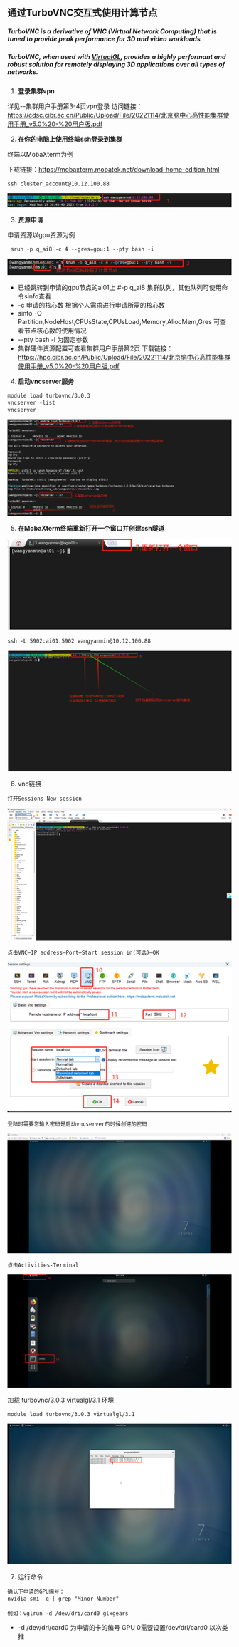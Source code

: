 ## 通过TurboVNC交互式使用计算节点



##### TurboVNC is a derivative of VNC (Virtual Network Computing) that is tuned to provide peak performance for 3D and video workloads

##### **TurboVNC, when used with [VirtualGL](https://www.virtualgl.org/), provides a highly performant and robust solution for remotely displaying 3D applications over all types of networks.**



1. **登录集群vpn**

详见--集群用户手册第3-4页vpn登录
访问链接：https://cdsc.cibr.ac.cn/Public/Upload/File/20221114/北京脑中心高性能集群使用手册_v5.0%20-%20用户版.pdf

2. **在你的电脑上使用终端ssh登录到集群**

终端以MobaXterm为例

下载链接：https://mobaxterm.mobatek.net/download-home-edition.html

```
ssh cluster_account@10.12.100.88
```

![image-20231129205129313](.image\turbovnc\image-20231129205129313.png)

3. **资源申请**

  申请资源以gpu资源为例

```
 srun -p q_ai8 -c 4 --gres=gpu:1 --pty bash -i
```

![image-20231129205247673](.image\turbovnc\image-20231129205247673.png)

- 已经跳转到申请的gpu节点的ai01上
  #-p  q_ai8  集群队列，其他队列可使用命令sinfo查看
- -c 申请的核心数    根据个人需求进行申请所需的核心数
- sinfo -O Partition,NodeHost,CPUsState,CPUsLoad,Memory,AllocMem,Gres 可查看节点核心数的使用情况
- --pty bash -i 为固定参数
- 集群硬件资源配置可查看集群用户手册第2页
  下载链接：https://hpc.cibr.ac.cn/Public/Upload/File/20221114/北京脑中心高性能集群使用手册_v5.0%20-%20用户版.pdf



4.  **启动vncserver服务**

```
module load turbovnc/3.0.3
vncserver -list
vncserver
```

![image-20231129210721399](.image\turbovnc\image-20231129210721399.png)

5. **在MobaXterm终端重新打开一个窗口并创建ssh隧道**

![image-20231129211020283](.image\turbovnc\image-20231129211020283.png)

```
ssh -L 5902:ai01:5902 wangyanmin@10.12.100.88
```

![image-20231129212650324](.image\turbovnc\image-20231129212650324.png)

6. vnc链接

```
打开Sessions—New session
```

![image-20231130123404361](.image\turbovnc\image-20231130123404361.png)

```
点击VNC—IP address—Port—Start session in(可选)—OK
```

![image-20231129214048429](.image\turbovnc\image-20231129214048429.png)

```
登陆时需要您输入密码是启动vncserver的时候创建的密码
```

![image-20231129214220947](.image\turbovnc\image-20231129214223491.png)



```
点击Activities-Terminal
```

![image-20231129214405781](.image\turbovnc\image-20231129214405781.png)

加载 turbovnc/3.0.3 virtualgl/3.1 环境

```
module load turbovnc/3.0.3 virtualgl/3.1
```

![image-20231129214739659](.image\turbovnc\image-20231129214739659.png)



7. 运行命令

```
确认下申请的GPU编号：
nvidia-smi -q | grep "Minor Number"

例如：vglrun -d /dev/dri/card0 glxgears
```

-  -d /dev/dri/card0  为申请的卡的编号  GPU 0需要设置/dev/dri/card0 以次类推

